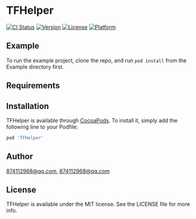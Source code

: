 # TFHelper

[![CI Status](https://img.shields.io/travis/874112968@qq.com/TFHelper.svg?style=flat)](https://travis-ci.org/874112968@qq.com/TFHelper)
[![Version](https://img.shields.io/cocoapods/v/TFHelper.svg?style=flat)](https://cocoapods.org/pods/TFHelper)
[![License](https://img.shields.io/cocoapods/l/TFHelper.svg?style=flat)](https://cocoapods.org/pods/TFHelper)
[![Platform](https://img.shields.io/cocoapods/p/TFHelper.svg?style=flat)](https://cocoapods.org/pods/TFHelper)

## Example

To run the example project, clone the repo, and run `pod install` from the Example directory first.

## Requirements

## Installation

TFHelper is available through [CocoaPods](https://cocoapods.org). To install
it, simply add the following line to your Podfile:

```ruby
pod 'TFHelper'
```

## Author

874112968@qq.com, 874112968@qq.com

## License

TFHelper is available under the MIT license. See the LICENSE file for more info.
